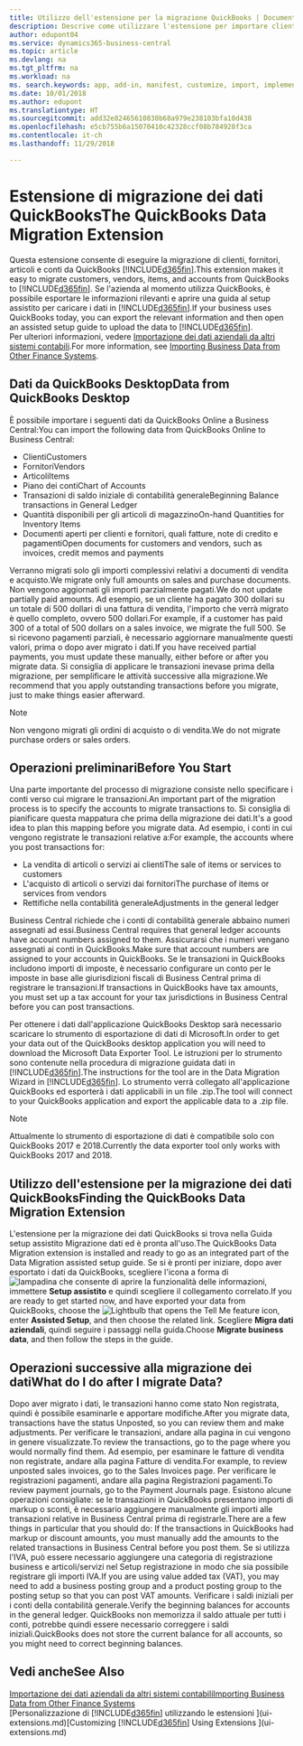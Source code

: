 ```yaml
---
title: Utilizzo dell'estensione per la migrazione QuickBooks | Documenti Microsoft
description: Descrive come utilizzare l'estensione per importare clienti, fornitori, articoli e conti da QuickBooks Desktop a Business Central.
author: edupont04
ms.service: dynamics365-business-central
ms.topic: article
ms.devlang: na
ms.tgt_pltfrm: na
ms.workload: na
ms. search.keywords: app, add-in, manifest, customize, import, implement
ms.date: 10/01/2018
ms.author: edupont
ms.translationtype: HT
ms.sourcegitcommit: add32e82465610830b68a979e238103bfa10d438
ms.openlocfilehash: e5cb755b6a15070410c42328ccf08b784928f3ca
ms.contentlocale: it-ch
ms.lasthandoff: 11/29/2018

---
```


# <a name="the-quickbooks-data-migration-extension"></a><span data-ttu-id="b1931-103">Estensione di migrazione dei dati QuickBooks</span><span class="sxs-lookup"><span data-stu-id="b1931-103">The QuickBooks Data Migration Extension</span></span>
<span data-ttu-id="b1931-104">Questa estensione consente di eseguire la migrazione di clienti, fornitori, articoli e conti da QuickBooks [!INCLUDE[d365fin](includes/d365fin_md.md)].</span><span class="sxs-lookup"><span data-stu-id="b1931-104">This extension makes it easy to migrate customers, vendors, items, and accounts from QuickBooks to [!INCLUDE[d365fin](includes/d365fin_md.md)].</span></span> <span data-ttu-id="b1931-105">Se l'azienda al momento utilizza QuickBooks, è possibile esportare le informazioni rilevanti e aprire una guida al setup assistito per caricare i dati in [!INCLUDE[d365fin](includes/d365fin_md.md)].</span><span class="sxs-lookup"><span data-stu-id="b1931-105">If your business uses QuickBooks today, you can export the relevant information and then open an assisted setup guide to upload the data to [!INCLUDE[d365fin](includes/d365fin_md.md)].</span></span>  
<span data-ttu-id="b1931-106">Per ulteriori informazioni, vedere [Importazione dei dati aziendali da altri sistemi contabili](across-import-data-configuration-packages.md).</span><span class="sxs-lookup"><span data-stu-id="b1931-106">For more information, see [Importing Business Data from Other Finance Systems](across-import-data-configuration-packages.md).</span></span>

## <a name="data-from-quickbooks-desktop"></a><span data-ttu-id="b1931-107">Dati da QuickBooks Desktop</span><span class="sxs-lookup"><span data-stu-id="b1931-107">Data from QuickBooks Desktop</span></span>
 
<span data-ttu-id="b1931-108">È possibile importare i seguenti dati da QuickBooks Online a Business Central:</span><span class="sxs-lookup"><span data-stu-id="b1931-108">You can import the following data from QuickBooks Online to Business Central:</span></span>

- <span data-ttu-id="b1931-109">Clienti</span><span class="sxs-lookup"><span data-stu-id="b1931-109">Customers</span></span>  
- <span data-ttu-id="b1931-110">Fornitori</span><span class="sxs-lookup"><span data-stu-id="b1931-110">Vendors</span></span>  
- <span data-ttu-id="b1931-111">Articoli</span><span class="sxs-lookup"><span data-stu-id="b1931-111">Items</span></span>  
- <span data-ttu-id="b1931-112">Piano dei conti</span><span class="sxs-lookup"><span data-stu-id="b1931-112">Chart of Accounts</span></span>  
- <span data-ttu-id="b1931-113">Transazioni di saldo iniziale di contabilità generale</span><span class="sxs-lookup"><span data-stu-id="b1931-113">Beginning Balance transactions in General Ledger</span></span>  
- <span data-ttu-id="b1931-114">Quantità disponibili per gli articoli di magazzino</span><span class="sxs-lookup"><span data-stu-id="b1931-114">On-hand Quantities for Inventory Items</span></span>  
- <span data-ttu-id="b1931-115">Documenti aperti per clienti e fornitori, quali fatture, note di credito e pagamenti</span><span class="sxs-lookup"><span data-stu-id="b1931-115">Open documents for customers and vendors, such as invoices, credit memos and payments</span></span>  

<span data-ttu-id="b1931-116">Verranno migrati solo gli importi complessivi relativi a documenti di vendita e acquisto.</span><span class="sxs-lookup"><span data-stu-id="b1931-116">We migrate only full amounts on sales and purchase documents.</span></span> <span data-ttu-id="b1931-117">Non vengono aggiornati gli importi parzialmente pagati.</span><span class="sxs-lookup"><span data-stu-id="b1931-117">We do not update partially paid amounts.</span></span> <span data-ttu-id="b1931-118">Ad esempio, se un cliente ha pagato 300 dollari su un totale di 500 dollari di una fattura di vendita, l'importo che verrà migrato è quello completo, ovvero 500 dollari.</span><span class="sxs-lookup"><span data-stu-id="b1931-118">For example, if a customer has paid 300 of a total of 500 dollars on a sales invoice, we migrate the full 500.</span></span> <span data-ttu-id="b1931-119">Se si ricevono pagamenti parziali, è necessario aggiornare manualmente questi valori, prima o dopo aver migrato i dati.</span><span class="sxs-lookup"><span data-stu-id="b1931-119">If you have received partial payments, you must update these manually, either before or after you migrate data.</span></span> <span data-ttu-id="b1931-120">Si consiglia di applicare le transazioni inevase prima della migrazione, per semplificare le attività successive alla migrazione.</span><span class="sxs-lookup"><span data-stu-id="b1931-120">We recommend that you apply outstanding transactions before you migrate, just to make things easier afterward.</span></span>

> [!NOTE]
> <span data-ttu-id="b1931-121">Non vengono migrati gli ordini di acquisto o di vendita.</span><span class="sxs-lookup"><span data-stu-id="b1931-121">We do not migrate purchase orders or sales orders.</span></span>

## <a name="before-you-start"></a><span data-ttu-id="b1931-122">Operazioni preliminari</span><span class="sxs-lookup"><span data-stu-id="b1931-122">Before You Start</span></span>
<span data-ttu-id="b1931-123">Una parte importante del processo di migrazione consiste nello specificare i conti verso cui migrare le transazioni.</span><span class="sxs-lookup"><span data-stu-id="b1931-123">An important part of the migration process is to specify the accounts to migrate transactions to.</span></span> <span data-ttu-id="b1931-124">Si consiglia di pianificare questa mappatura che prima della migrazione dei dati.</span><span class="sxs-lookup"><span data-stu-id="b1931-124">It's a good idea to plan this mapping before you migrate data.</span></span> <span data-ttu-id="b1931-125">Ad esempio, i conti in cui vengono registrate le transazioni relative a:</span><span class="sxs-lookup"><span data-stu-id="b1931-125">For example, the accounts where you post transactions for:</span></span>

- <span data-ttu-id="b1931-126">La vendita di articoli o servizi ai clienti</span><span class="sxs-lookup"><span data-stu-id="b1931-126">The sale of items or services to customers</span></span>  
- <span data-ttu-id="b1931-127">L'acquisto di articoli o servizi dai fornitori</span><span class="sxs-lookup"><span data-stu-id="b1931-127">The purchase of items or services from vendors</span></span>  
- <span data-ttu-id="b1931-128">Rettifiche nella contabilità generale</span><span class="sxs-lookup"><span data-stu-id="b1931-128">Adjustments in the general ledger</span></span>  

<span data-ttu-id="b1931-129">Business Central richiede che i conti di contabilità generale abbaino numeri assegnati ad essi.</span><span class="sxs-lookup"><span data-stu-id="b1931-129">Business Central requires that general ledger accounts have account numbers assigned to them.</span></span> <span data-ttu-id="b1931-130">Assicurarsi che i numeri vengano assegnati ai conti in QuickBooks.</span><span class="sxs-lookup"><span data-stu-id="b1931-130">Make sure that account numbers are assigned to your accounts in QuickBooks.</span></span>
<span data-ttu-id="b1931-131">Se le transazioni in QuickBooks includono importi di imposte, è necessario configurare un conto per le imposte in base alle giurisdizioni fiscali di Business Central prima di registrare le transazioni.</span><span class="sxs-lookup"><span data-stu-id="b1931-131">If transactions in QuickBooks have tax amounts, you must set up a tax account for your tax jurisdictions in Business Central before you can post transactions.</span></span>

<span data-ttu-id="b1931-132">Per ottenere i dati dall'applicazione QuickBooks Desktop sarà necessario scaricare lo strumento di esportazione di dati di Microsoft.</span><span class="sxs-lookup"><span data-stu-id="b1931-132">In order to get your data out of the QuickBooks desktop application you will need to download the Microsoft Data Exporter Tool.</span></span>  <span data-ttu-id="b1931-133">Le istruzioni per lo strumento sono contenute nella procedura di migrazione guidata dati in [!INCLUDE[d365fin](includes/d365fin_md.md)].</span><span class="sxs-lookup"><span data-stu-id="b1931-133">The instructions for the tool are in the Data Migration Wizard in [!INCLUDE[d365fin](includes/d365fin_md.md)].</span></span> <span data-ttu-id="b1931-134">Lo strumento verrà collegato all'applicazione QuickBooks ed esporterà i dati applicabili in un file .zip.</span><span class="sxs-lookup"><span data-stu-id="b1931-134">The tool will connect to your QuickBooks application and export the applicable data to a .zip file.</span></span>  

> [!NOTE]
> <span data-ttu-id="b1931-135">Attualmente lo strumento di esportazione di dati è compatibile solo con QuickBooks 2017 e 2018.</span><span class="sxs-lookup"><span data-stu-id="b1931-135">Currently the data exporter tool only works with QuickBooks 2017 and 2018.</span></span>

## <a name="finding-the-quickbooks-data-migration-extension"></a><span data-ttu-id="b1931-136">Utilizzo dell'estensione per la migrazione dei dati QuickBooks</span><span class="sxs-lookup"><span data-stu-id="b1931-136">Finding the QuickBooks Data Migration Extension</span></span>
<span data-ttu-id="b1931-137">L'estensione per la migrazione dei dati QuickBooks si trova nella Guida setup assistito Migrazione dati ed è pronta all'uso.</span><span class="sxs-lookup"><span data-stu-id="b1931-137">The QuickBooks Data Migration extension is installed and ready to go as an integrated part of the Data Migration assisted setup guide.</span></span> <span data-ttu-id="b1931-138">Se si è pronti per iniziare, dopo aver esportato i dati da QuickBooks, scegliere l'icona a forma di ![lampadina che consente di aprire la funzionalità delle informazioni](media/ui-search/search_small.png "Informazioni sull'operazione che si desidera eseguire"), immettere **Setup assistito** e quindi scegliere il collegamento correlato.</span><span class="sxs-lookup"><span data-stu-id="b1931-138">If you are ready to get started now, and have exported your data from QuickBooks, choose the ![Lightbulb that opens the Tell Me feature](media/ui-search/search_small.png "Tell me what you want to do") icon, enter **Assisted Setup**, and then choose the related link.</span></span> <span data-ttu-id="b1931-139">Scegliere **Migra dati aziendali**, quindi seguire i passaggi nella guida.</span><span class="sxs-lookup"><span data-stu-id="b1931-139">Choose **Migrate business data**, and then follow the steps in the guide.</span></span>  

## <a name="what-do-i-do-after-i-migrate-data"></a><span data-ttu-id="b1931-140">Operazioni successive alla migrazione dei dati</span><span class="sxs-lookup"><span data-stu-id="b1931-140">What do I do after I migrate Data?</span></span>
<span data-ttu-id="b1931-141">Dopo aver migrato i dati, le transazioni hanno come stato Non registrata, quindi è possibile esaminarle e apportare modifiche.</span><span class="sxs-lookup"><span data-stu-id="b1931-141">After you migrate data, transactions have the status Unposted, so you can review them and make adjustments.</span></span> <span data-ttu-id="b1931-142">Per verificare le transazioni, andare alla pagina in cui vengono in genere visualizzate.</span><span class="sxs-lookup"><span data-stu-id="b1931-142">To review the transactions, go to the page where you would normally find them.</span></span> <span data-ttu-id="b1931-143">Ad esempio, per esaminare le fatture di vendita non registrate, andare alla pagina Fatture di vendita.</span><span class="sxs-lookup"><span data-stu-id="b1931-143">For example, to review unposted sales invoices, go to the Sales Invoices page.</span></span> <span data-ttu-id="b1931-144">Per verificare le registrazioni pagamenti, andare alla pagina Registrazioni pagamenti.</span><span class="sxs-lookup"><span data-stu-id="b1931-144">To review payment journals, go to the Payment Journals page.</span></span>
<span data-ttu-id="b1931-145">Esistono alcune operazioni consigliate: se le transazioni in QuickBooks presentano importi di markup o sconti, è necessario aggiungere manualmente gli importi alle transazioni relative in Business Central prima di registrarle.</span><span class="sxs-lookup"><span data-stu-id="b1931-145">There are a few things in particular that you should do: If the transactions in QuickBooks had markup or discount amounts, you must manually add the amounts to the related transactions in Business Central before you post them.</span></span>
<span data-ttu-id="b1931-146">Se si utilizza l'IVA, può essere necessario aggiungere una categoria di registrazione business e articoli/servizi nel Setup registrazione in modo che sia possibile registrare gli importi IVA.</span><span class="sxs-lookup"><span data-stu-id="b1931-146">If you are using value added tax (VAT), you may need to add a business posting group and a product posting group to the posting setup so that you can post VAT amounts.</span></span>
<span data-ttu-id="b1931-147">Verificare i saldi iniziali per i conti della contabilità generale.</span><span class="sxs-lookup"><span data-stu-id="b1931-147">Verify the beginning balances for accounts in the general ledger.</span></span> <span data-ttu-id="b1931-148">QuickBooks non memorizza il saldo attuale per tutti i conti, potrebbe quindi essere necessario correggere i saldi iniziali.</span><span class="sxs-lookup"><span data-stu-id="b1931-148">QuickBooks does not store the current balance for all accounts, so you might need to correct beginning balances.</span></span>

## <a name="see-also"></a><span data-ttu-id="b1931-149">Vedi anche</span><span class="sxs-lookup"><span data-stu-id="b1931-149">See Also</span></span>
[<span data-ttu-id="b1931-150">Importazione dei dati aziendali da altri sistemi contabili</span><span class="sxs-lookup"><span data-stu-id="b1931-150">Importing Business Data from Other Finance Systems</span></span>](across-import-data-configuration-packages.md)  
<span data-ttu-id="b1931-151">[Personalizzazione di [!INCLUDE[d365fin](includes/d365fin_md.md)] utilizzando le estensioni ](ui-extensions.md)</span><span class="sxs-lookup"><span data-stu-id="b1931-151">[Customizing [!INCLUDE[d365fin](includes/d365fin_md.md)] Using Extensions ](ui-extensions.md)</span></span>  

